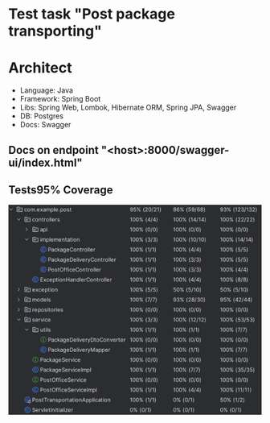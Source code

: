 # Test task "Post package transporting"

# Architect
- Language: Java
- Framework: Spring Boot
- Libs: Spring Web, Lombok, Hibernate ORM, Spring JPA, Swagger 
- DB: Postgres
- Docs: Swagger

## Docs on endpoint "\<host>:8000/swagger-ui/index.html"
## Tests95% Coverage
<img src="image/tests.png">